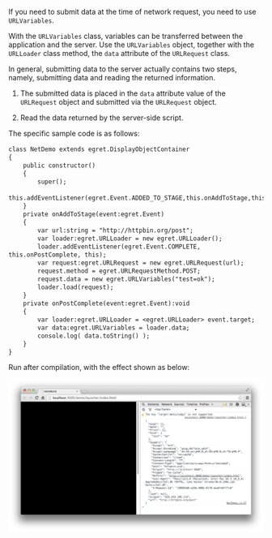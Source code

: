If you need to submit data at the time of network request, you need to use `URLVariables`.

With the `URLVariables` class, variables can be transferred between the application and the server. Use the `URLVariables` object, together with the `URLLoader` class method, the `data` attribute of the `URLRequest` class.

In general, submitting data to the server actually contains two steps, namely, submitting data and reading the returned information.

1. The submitted data is placed in the `data` attribute value of the `URLRequest` object and submitted via the `URLRequest` object.

2. Read the data returned by the server-side script.

The specific sample code is as follows:

```
class NetDemo extends egret.DisplayObjectContainer
{
    public constructor()
    {
        super();
        this.addEventListener(egret.Event.ADDED_TO_STAGE,this.onAddToStage,this);
    }
    private onAddToStage(event:egret.Event)
    {
        var url:string = "http://httpbin.org/post";
        var loader:egret.URLLoader = new egret.URLLoader();
        loader.addEventListener(egret.Event.COMPLETE, this.onPostComplete, this);
        var request:egret.URLRequest = new egret.URLRequest(url);
        request.method = egret.URLRequestMethod.POST;
        request.data = new egret.URLVariables("test=ok");
        loader.load(request);
    }
    private onPostComplete(event:egret.Event):void
    {
        var loader:egret.URLLoader = <egret.URLLoader> event.target;
        var data:egret.URLVariables = loader.data;
        console.log( data.toString() );
    }
}
```

Run after compilation, with the effect shown as below:

![](568b435b6fb06.png)